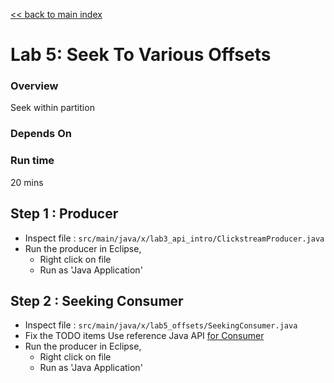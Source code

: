 <link rel='stylesheet' href='../assets/css/main.css'/>

[<< back to main index](../README.md)

# Lab 5: Seek To Various Offsets

### Overview
Seek within partition

### Depends On

### Run time
20 mins


## Step 1 : Producer
* Inspect file : `src/main/java/x/lab3_api_intro/ClickstreamProducer.java`  
* Run the producer in Eclipse,
    * Right click on file
    * Run as 'Java Application'

## Step 2 : Seeking Consumer
* Inspect file : `src/main/java/x/lab5_offsets/SeekingConsumer.java`  
* Fix the TODO items
Use reference Java API [for Consumer](https://kafka.apache.org/0100/javadoc/index.html?org/apache/kafka/clients/consumer/KafkaConsumer.html)
* Run the producer in Eclipse,
    * Right click on file
    * Run as 'Java Application'

